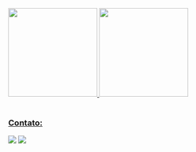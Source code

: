 <div>
  <a href="https://github.com/gguidiniz">
  <img height="180em" src="https://github-readme-stats.vercel.app/api?username=guidiniz&show_icons=true&theme=tokyonight&include_all_commits=true&count_private=true"/>
  <img height="180em" src="https://github-readme-stats.vercel.app/api/top-langs/?username=gguidiniz&layout=compact&langs_count=6&theme=tokyonight"/>
</div>
 
 <br>
 
  ### Contato:
 
<div> 
  <a href = "mailto:guilhermeortizdiniz@gmail.com"><img src="https://img.shields.io/badge/-Gmail-%23333?style=for-the-badge&logo=gmail&logoColor=white" target="_blank"></a>
  <a href="https://www.linkedin.com/in/guilhermeortizdiniz" target="_blank"><img src="https://img.shields.io/badge/-LinkedIn-%230077B5?style=for-the-badge&logo=linkedin&logoColor=white" target="_blank"></a> 
</div>
